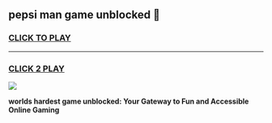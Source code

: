 
## pepsi man game unblocked 👋
<h3>
<a href="https://premium.freeplayer.one?title=pepsi_man_game_unblocked&ref=13F">CLICK TO PLAY</a></h3>
<hr>

<h3>
<a href="https://premium.freeplayer.one?title=pepsi_man_game_unblocked&ref=13F">CLICK 2 PLAY</a>
  
</h3>

<a href="https://premium.freeplayer.one?title=pepsi_man_game_unblocked&ref=12F/"><img src="https://clearcache.store/games.png"></a>


**worlds hardest game unblocked: Your Gateway to Fun and Accessible Online Gaming**
